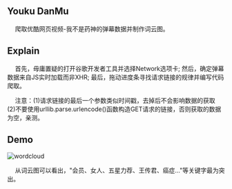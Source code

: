 ## Youku DanMu
&emsp; 爬取优酷网页视频-我不是药神的弹幕数据并制作词云图。

## Explain
&emsp; 首先，毋庸置疑的打开谷歌开发者工具并选择Network选项卡; 然后，确定弹幕数据来自JS实时加载而非XHR; 最后，拖动进度条寻找请求链接的规律并编写代码爬取。

&emsp; 注意：(1)请求链接的最后一个参数类似时间戳，去掉后不会影响数据的获取 (2)不要使用urllib.parse.urlencode()函数构造GET请求的链接，否则获取的数据为空，亲测。

## Demo
![wordcloud](https://github.com/Northxw/Python3_WebSpider/blob/master/19-Youku_DanMu/utils/cloud.jpg)

&emsp; 从词云图可以看出，"会员、女人、五星力荐、王传君、癌症..."等关键字最为突出。
